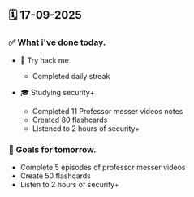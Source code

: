 ## 🗓️ 17-09-2025

### ✅ What i've done today.
- 👾 Try hack me
  - Completed daily streak
 
- 🎓 Studying security+
  - Completed 11 Professor messer videos notes
  - Created 80 flashcards
  - Listened to 2 hours of security+


### 🎯 Goals for tomorrow.
- Complete 5 episodes of professor messer videos
- Create 50 flashcards
- Listen to 2 hours of security+
